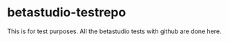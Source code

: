 # betastudio-testrepo
This is for test purposes. All the betastudio tests with github are done here.
